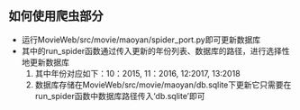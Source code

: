 ## 如何使用爬虫部分
- 运行MovieWeb/src/movie/maoyan/spider_port.py即可更新数据库  
- 其中的run_spider函数通过传入更新的年份列表、数据库的路径，进行选择性地更新数据库  
  1. 其中年份对应如下：10：2015, 11：2016, 12:2017, 13:2018  
  2. 数据库存储在MovieWeb/src/movie/maoyan/db.sqlite下更新它只需要在run_spider函数中数据库路径传入‘db.sqlite’即可  
